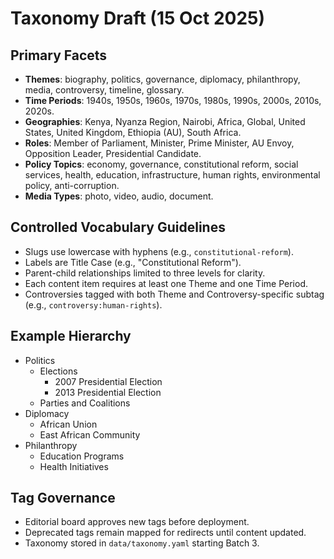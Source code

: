 # Taxonomy Draft (15 Oct 2025)

## Primary Facets
- **Themes**: biography, politics, governance, diplomacy, philanthropy, media, controversy, timeline, glossary.
- **Time Periods**: 1940s, 1950s, 1960s, 1970s, 1980s, 1990s, 2000s, 2010s, 2020s.
- **Geographies**: Kenya, Nyanza Region, Nairobi, Africa, Global, United States, United Kingdom, Ethiopia (AU), South Africa.
- **Roles**: Member of Parliament, Minister, Prime Minister, AU Envoy, Opposition Leader, Presidential Candidate.
- **Policy Topics**: economy, governance, constitutional reform, social services, health, education, infrastructure, human rights, environmental policy, anti-corruption.
- **Media Types**: photo, video, audio, document.

## Controlled Vocabulary Guidelines
- Slugs use lowercase with hyphens (e.g., `constitutional-reform`).
- Labels are Title Case (e.g., "Constitutional Reform").
- Parent-child relationships limited to three levels for clarity.
- Each content item requires at least one Theme and one Time Period.
- Controversies tagged with both Theme and Controversy-specific subtag (e.g., `controversy:human-rights`).

## Example Hierarchy
- Politics
  - Elections
    - 2007 Presidential Election
    - 2013 Presidential Election
  - Parties and Coalitions
- Diplomacy
  - African Union
  - East African Community
- Philanthropy
  - Education Programs
  - Health Initiatives

## Tag Governance
- Editorial board approves new tags before deployment.
- Deprecated tags remain mapped for redirects until content updated.
- Taxonomy stored in `data/taxonomy.yaml` starting Batch 3.
